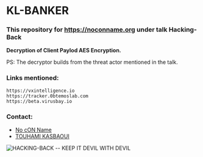 
# KL-BANKER
### This repository for https://noconname.org under talk Hacking-Back

**Decryption of Client Paylod AES Encryption.**

PS: The decryptor builds from the threat actor mentioned in the talk.

### Links mentioned:

	https://vxintelligence.io
	https://tracker.0btemoslab.com
	https://beta.virusbay.io

### **Contact:** 

 - [No cON Name](https://twitter.com/@noconname)
 - [TOUHAMI KASBAOUI](https://twitter.com/vxremalware)

		
![HACKING-BACK -- KEEP IT DEVIL WITH DEVIL](https://i.imgur.com/Htlh4we.png)
